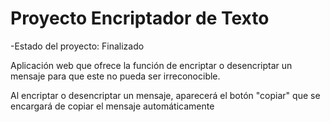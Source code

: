 <h1>Proyecto Encriptador de Texto</h1>

-Estado del proyecto: Finalizado

<p>Aplicación web que ofrece la función de encriptar o desencriptar un mensaje para que este no pueda ser irreconocible.</p>
<p>Al encriptar o desencriptar un mensaje, aparecerá el botón "copiar" que se encargará de copiar el mensaje automáticamente</p>
